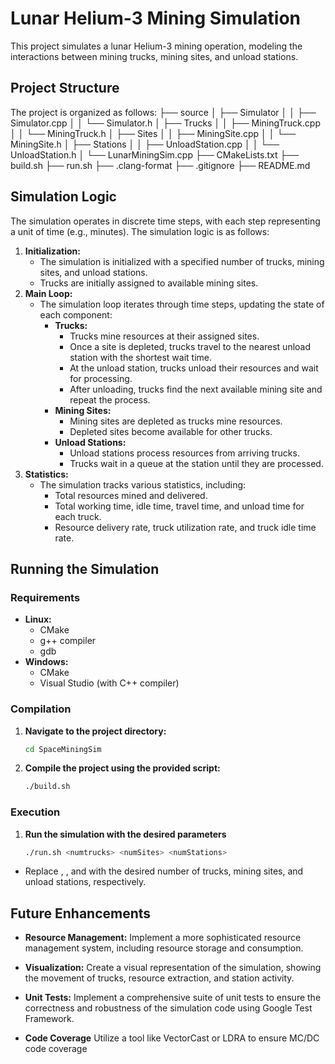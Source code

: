 
# Lunar Helium-3 Mining Simulation

This project simulates a lunar Helium-3 mining operation, modeling the interactions between mining trucks, mining sites, and unload stations.

## Project Structure

The project is organized as follows:
├── source 
│ ├── Simulator 
│ │ ├── Simulator.cpp 
│ │ └── Simulator.h 
│ ├── Trucks 
│ │ ├── MiningTruck.cpp 
│ │ └── MiningTruck.h 
│ ├── Sites 
│ │ ├── MiningSite.cpp 
│ │ └── MiningSite.h 
│ ├── Stations 
│ │ ├── UnloadStation.cpp 
│ │ └── UnloadStation.h 
│ └── LunarMiningSim.cpp 
├── CMakeLists.txt 
├── build.sh 
├── run.sh 
├── .clang-format 
├── .gitignore 
├── README.md

## Simulation Logic

The simulation operates in discrete time steps, with each step representing a unit of time (e.g., minutes). The simulation logic is as follows:

1. **Initialization:**
    - The simulation is initialized with a specified number of trucks, mining sites, and unload stations.
    - Trucks are initially assigned to available mining sites.
2. **Main Loop:**
    - The simulation loop iterates through time steps, updating the state of each component:
        - **Trucks:**
            - Trucks mine resources at their assigned sites.
            - Once a site is depleted, trucks travel to the nearest unload station with the shortest wait time.
            - At the unload station, trucks unload their resources and wait for processing.
            - After unloading, trucks find the next available mining site and repeat the process.
        - **Mining Sites:**
            - Mining sites are depleted as trucks mine resources.
            - Depleted sites become available for other trucks.
        - **Unload Stations:**
            - Unload stations process resources from arriving trucks.
            - Trucks wait in a queue at the station until they are processed.
3. **Statistics:**
    - The simulation tracks various statistics, including:
        - Total resources mined and delivered.
        - Total working time, idle time, travel time, and unload time for each truck.
        - Resource delivery rate, truck utilization rate, and truck idle time rate.

## Running the Simulation

### Requirements

- **Linux:**
    - CMake
    - g++ compiler
    - gdb
- **Windows:**
    - CMake
    - Visual Studio (with C++ compiler)

### Compilation

1. **Navigate to the project directory:**
   ```bash
   cd SpaceMiningSim
2. **Compile the project using the provided script:**
    ```bash
   ./build.sh

### Execution
1. **Run the simulation with the desired parameters**
    ```bash
    ./run.sh <numtrucks> <numSites> <numStations>
- Replace <numtrucks>, <numSites>, and <numStations> with the desired number of trucks, mining sites, and unload stations, respectively.

## Future Enhancements

- **Resource Management:** Implement a more sophisticated resource management system, including resource storage and consumption.

- **Visualization:** Create a visual representation of the simulation, showing the movement of trucks, resource extraction, and station activity.

- **Unit Tests:** Implement a comprehensive suite of unit tests to ensure the correctness and robustness of the simulation code using Google Test Framework.

- **Code Coverage** Utilize a tool like VectorCast or LDRA to ensure MC/DC code coverage

